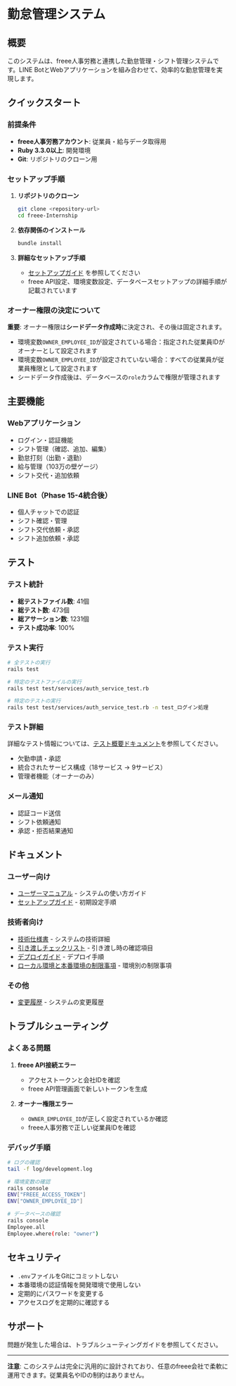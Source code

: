 # 勤怠管理システム

## 概要

このシステムは、freee人事労務と連携した勤怠管理・シフト管理システムです。LINE BotとWebアプリケーションを組み合わせて、効率的な勤怠管理を実現します。

## クイックスタート

### 前提条件
- **freee人事労務アカウント**: 従業員・給与データ取得用
- **Ruby 3.3.0以上**: 開発環境
- **Git**: リポジトリのクローン用

### セットアップ手順
1. **リポジトリのクローン**
   ```bash
   git clone <repository-url>
   cd freee-Internship
   ```

2. **依存関係のインストール**
   ```bash
   bundle install
   ```

3. **詳細なセットアップ手順**
   - [セットアップガイド](SETUP_GUIDE.md) を参照してください
   - freee API設定、環境変数設定、データベースセットアップの詳細手順が記載されています

### オーナー権限の決定について
**重要**: オーナー権限は**シードデータ作成時**に決定され、その後は固定されます。

- 環境変数`OWNER_EMPLOYEE_ID`が設定されている場合：指定された従業員IDがオーナーとして設定されます
- 環境変数`OWNER_EMPLOYEE_ID`が設定されていない場合：すべての従業員が従業員権限として設定されます
- シードデータ作成後は、データベースの`role`カラムで権限が管理されます

## 主要機能

### Webアプリケーション
- ログイン・認証機能
- シフト管理（確認、追加、編集）
- 勤怠打刻（出勤・退勤）
- 給与管理（103万の壁ゲージ）
- シフト交代・追加依頼

### LINE Bot（Phase 15-4統合後）
- 個人チャットでの認証
- シフト確認・管理
- シフト交代依頼・承認
- シフト追加依頼・承認

## テスト

### テスト統計
- **総テストファイル数**: 41個
- **総テスト数**: 473個
- **総アサーション数**: 1231個
- **テスト成功率**: 100%

### テスト実行
```bash
# 全テストの実行
rails test

# 特定のテストファイルの実行
rails test test/services/auth_service_test.rb

# 特定のテストの実行
rails test test/services/auth_service_test.rb -n test_ログイン処理
```

### テスト詳細
詳細なテスト情報については、[テスト概要ドキュメント](testing-overview.md)を参照してください。
- 欠勤申請・承認
- 統合されたサービス構成（18サービス → 9サービス）
- 管理者機能（オーナーのみ）

### メール通知
- 認証コード送信
- シフト依頼通知
- 承認・拒否結果通知

## ドキュメント

### ユーザー向け
- [ユーザーマニュアル](USER_MANUAL.md) - システムの使い方ガイド
- [セットアップガイド](SETUP_GUIDE.md) - 初期設定手順

### 技術者向け
- [技術仕様書](TECHNICAL_SPECIFICATIONS.md) - システムの技術詳細
- [引き渡しチェックリスト](HANDOVER_CHECKLIST.md) - 引き渡し時の確認項目
- [デプロイガイド](DEPLOYMENT_GUIDE.md) - デプロイ手順
- [ローカル環境と本番環境の制限事項](LOCAL_VS_PRODUCTION_LIMITATIONS.md) - 環境別の制限事項

### その他
- [変更履歴](CHANGELOG.md) - システムの変更履歴

## トラブルシューティング

### よくある問題

1. **freee API接続エラー**
   - アクセストークンと会社IDを確認
   - freee API管理画面で新しいトークンを生成

2. **オーナー権限エラー**
   - `OWNER_EMPLOYEE_ID`が正しく設定されているか確認
   - freee人事労務で正しい従業員IDを確認

### デバッグ手順

```bash
# ログの確認
tail -f log/development.log

# 環境変数の確認
rails console
ENV["FREEE_ACCESS_TOKEN"]
ENV["OWNER_EMPLOYEE_ID"]

# データベースの確認
rails console
Employee.all
Employee.where(role: "owner")
```

## セキュリティ

- `.env`ファイルをGitにコミットしない
- 本番環境の認証情報を開発環境で使用しない
- 定期的にパスワードを変更する
- アクセスログを定期的に確認する

## サポート

問題が発生した場合は、トラブルシューティングガイドを参照してください。

---

**注意**: このシステムは完全に汎用的に設計されており、任意のfreee会社で柔軟に運用できます。従業員名やIDの制約はありません。
